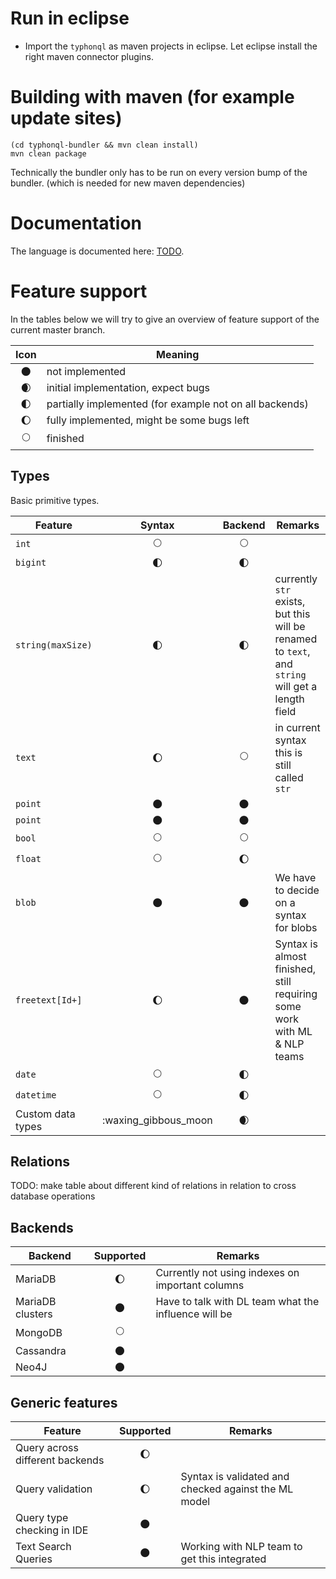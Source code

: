 # Run in eclipse
- Import the `typhonql` as maven projects in eclipse. Let eclipse install the right maven connector plugins.

# Building with maven (for example update sites)

```
(cd typhonql-bundler && mvn clean install)
mvn clean package
```

Technically the bundler only has to be run on every version bump of the bundler. (which is needed for new maven dependencies)

# Documentation

The language is documented here: [TODO](link).

# Feature support

In the tables below we will try to give an overview of feature support of the current master branch.

| Icon | Meaning |
|:---:|--|
|:new_moon: | not implemented |
|:waxing_crescent_moon: | initial implementation, expect bugs |
|:first_quarter_moon: | partially implemented (for example not on all backends) |
|:waxing_gibbous_moon: | fully implemented, might be some bugs left |
|:full_moon: | finished |

## Types

Basic primitive types.

| Feature | Syntax | Backend | Remarks |
|----|:---:|:---:|---|
| `int` | :full_moon: | :full_moon: | |
| `bigint` | :first_quarter_moon: | :first_quarter_moon: | |
| `string(maxSize)` | :first_quarter_moon: | :first_quarter_moon: | currently `str` exists, but this will be renamed to `text`, and `string` will get a length field |
| `text` | :waxing_gibbous_moon: | :full_moon: | in current syntax this is still called `str` |
| `point` | :new_moon: | :new_moon: | |
| `point` | :new_moon: | :new_moon: | |
| `bool` | :full_moon: | :full_moon: | |
| `float` | :full_moon: | :waxing_gibbous_moon: | |
| `blob` | :new_moon: | :new_moon: | We have to decide on a syntax for blobs |
| `freetext[Id+]` | :waxing_gibbous_moon: | :new_moon: | Syntax is almost finished, still requiring some work with ML & NLP teams |
| `date` | :full_moon: | :first_quarter_moon: | |
| `datetime` | :full_moon: | :first_quarter_moon: | |
| Custom data types | :waxing_gibbous_moon | :waxing_crescent_moon: | |

## Relations

TODO: make table about different kind of relations in relation to cross database operations

## Backends

| Backend | Supported | Remarks |
| --- | :--: | --- |
| MariaDB | :waxing_gibbous_moon: | Currently not using indexes on important columns |
| MariaDB clusters | :new_moon: | Have to talk with DL team what the influence will be |
| MongoDB | :full_moon: | |
| Cassandra | :new_moon: | |
| Neo4J | :new_moon: | |

## Generic features

| Feature | Supported | Remarks |
| --- | :--: | --- |
| Query across different backends | :waxing_gibbous_moon: | |
| Query validation | :waxing_gibbous_moon: | Syntax is validated and checked against the ML model |
| Query type checking in IDE | :new_moon: | |
| Text Search Queries | :new_moon: | Working with NLP team to get this integrated |
